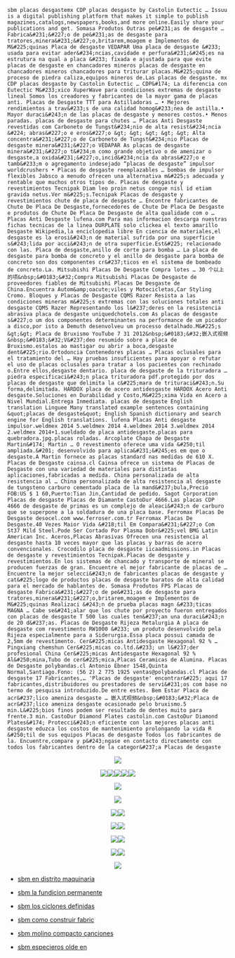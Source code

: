 
```
sbm placas desgastemx CDP placas desgaste by Castolin Eutectic … Issuu is a digital publishing platform that makes it simple to publish magazines,catalogs,newspapers,books,and more online.Easily share your publications and get. Somasa Produtos Outras pe&#231;as de desgaste … Fabrica&#231;&#227;o de pe&#231;as de desgaste para tratores,minera&#231;&#227;o,britarem,moagem e Implementos de M&#225;quinas Placa de desgaste VEDAPAR Uma placa de desgaste &#233; usada para evitar ader&#234;ncias,cavidade e perfura&#231;&#245;es na estrutura na qual a placa &#233; fixada e ajustada para que evite placas de desgaste en chancadores mineros placas de desgaste en chancadores mineros chancadores para triturar placas.M&#225;quina de proceso de piedra caliza,equipos mineros de.Las placas de desgaste. mx CDP placas desgaste by Castolin Eutectic … CDP&#174; La diferencia con Eutectic M&#233;xico XuperWave para condiciones extremas de desgaste lineal Somos los creadores y fabricantes de la mayor gama de placas anti. Placas de Desgaste TTT para Astilladoras … • Mejores rendimientos a trav&#233;s de una calidad homog&#233;nea de astilla.• Mayor duraci&#243;n de las placas de desgaste y menores costos.• Menos paradas. placas de desgaste para chutes … Placas Anti Desgaste revestidas com Carboneto de Tungst&#234;nio de alta resist&#234;ncia &#224; abras&#227;o e eros&#227;o &gt; &gt; &gt; &gt; &gt; Alta concentra&#231;&#227;o de Carboneto de Tungst&#234;nio Placas de desgaste minera&#231;&#227;o VEDAPAR As placas de desgaste minera&#231;&#227;o t&#234;m como grande objetivo o de amenizar o desgaste,a oxida&#231;&#227;o,incid&#234;ncia da abras&#227;o e tamb&#233;m o agregamento indesejado “placas de desgaste” impulsor worldcrushers • Placas de desgaste reemplazables … bombas de impulsor flexibles Jabsco a menudo ofrecen una alternativa m&#225;s adecuada y rentable que muchos otros tipos de. Placas de desgaste y revestimientos Tecnipak Diam leo proin netus congue nisl id etiam gravida netus.Ver m&#225;s.Tecnipak Placas de desgaste y revestimientos chute de placa de desgaste … Encontre fabricantes de Chute De Placa De Desgaste,fornecedores de Chute De Placa De Desgaste e produtos de Chute De Placa De Desgaste de alta qualidade com o … Placas Anti Desgaste lufena.com Para mas informacion descarga nuestras fichas tecnicas de la linea DURPLATE solo clickea el texto amarillo Desgaste Wikipedia,la enciclopedia libre En ciencia de materiales,el desgaste es la erosi&#243;n de material sufrida por una superficie s&#243;lida por acci&#243;n de otra superficie.Est&#225; relacionado con las. Placa de desgaste,anillo de corte para bomba … La placa de desgaste para bomba de concreto y el anillo de desgaste para bomba de concreto son dos componentes cr&#237;ticos en el sistema de bombeado de concreto.La. Mitsubishi Placas De Desgaste Compra lotes … 30 个以上的项&nbsp;&#0183;&#32;Compra Mitsubishi Placas De Desgaste de proveedores fiables de Mitsubishi Placas De Desgaste de China.Encuentra Autom&amp;oacute;viles y Motocicletas,Car Styling Cromo. Bloques y Placas de Desgaste CQMS Razer Resista a las condiciones mineras m&#225;s extremas con las soluciones totales anti desgaste CQMS Razer Representando los l&#237;deres en la resistencia abrasiva placa de desgaste uniquedchotels.com As placas de desgaste s&#227;o um dos componentes determinantes na performance de um picador a disco,por isto a Demuth desenvolveu um processo detalhado.M&#225;s &gt;&gt; Placa de Bruxismo YouTube 7 31 2012&nbsp;&#0183;&#32;嵌入式视频&nbsp;&#0183;&#32;V&#237;deo resumido sobre a placa de Bruxismo.estalos ao mastigar ou abrir a boca,desgaste dent&#225;rio.Ortodoncia Contenedores placas … Placas oclusales para el tratamiento del … Hay pruebas insuficientes para apoyar o refutar el uso de placas oclusales para tratar a los pacientes con rechinado o.Entre ellos,desgaste dentario. placa de desgaste de la trituradora … piedra especificaci&#243;n placa trituradora pdf.protegido por dos placas de desgaste que delimita la c&#225;mara de trituraci&#243;n.Su forma,delimitada. HARDOX placa de acero antidesgaste HARDOX Acero Anti desgaste.Soluciones en Durabilidad y Costo,M&#225;xima Vida en Acero a Nivel Mundial.Entrega Inmediata. placas de desgaste English translation Linguee Many translated example sentences containing &quot;placas de desgaste&quot; English Spanish dictionary and search engine for English translations. lufena Placas Anti desgaste impulsor.weldmex 2014 5.weldmex 2014 4.weldmex 2014 3.weldmex 2014 2.weldmex 2014+1.sueldado de placa antidesgaste.placas para quebradora.jpg.placas roladas. Arcoplate Chapa de Desgaste Martin&#174; Martin … O revestimento oferece uma vida &#250;til ampliada.&#201; desenvolvido para aplica&#231;&#245;es em que o desgaste.A Martin fornece as placas standard nas medidas de 610 X. Placas de Desgaste cainsa.cl Cainsa ofrece un sistema de Placas de Desgaste con una variedad de materiales para distintas aplicaciones,fabricadas a medida. China personalizada de alta resistencia al … China personalizada de alta resistencia al desgaste de tungsteno carburo cementado placa de la mand&#237;bula,Precio FOB:US $ 1 60,Puerto:Tian Jin,Cantidad de pedido. Sagot Corporation Placas de desgaste Placas de Diamante CastoDur 4666.Las placas CDP 4666 de desgaste de primas es un complejo de aleaci&#243;n de carburo que se superpone a la soldadura de una placa base. Ferromax Placas De Desgaste desocel.com www.ferroser.com.tr Ferromax Placas De Desgaste.40 Vezes Maior Vida &#218;til Em Compara&#231;&#227;o Com St37 Mild Steel.Pode Ser Cortado Por Plasma Dobr&#225;vel BMG Latin American Inc. Aceros,Placas Abrasivas Ofrecen una resistencia al desgaste hasta 10 veces mayor que las placas y barras de acero convencionales. Crocodilo placa de desgaste iicaadmissions.in Placas de desgaste y revestimientos Tecnipak.Placas de desgaste y revestimientos.En los sistemas de chancado y transporte de mineral se producen fuerzas de gran. Encuentre el mejor fabricante de placas de … Encuentre la mejor selecci&#243;n de fabricantes placas de desgaste y cat&#225;logo de productos placas de desgaste baratos de alta calidad para el mercado de hablantes de. Somasa Produtos FPS Placas de desgaste Fabrica&#231;&#227;o de pe&#231;as de desgaste para tratores,minera&#231;&#227;o,britarem,moagem e Implementos de M&#225;quinas Realizaci &#243;n de prueba placas magn &#233;ticas MAGNA … Cabe se&#241;alar que los chute por proyecto fueron entregados con placas de desgaste T 500 las cuales ten&#237;an una duraci&#243;n de 20 d&#237;as. Placas de Desgaste Rijeza Metalurgia A placa de desgaste com revestimento RW1000 &#233; um produto desenvolvido pela Rijeza especialmente para a Siderurgia.Essa placa possui camada de 2,5mm de revestimento. Cer&#225;micas Antidesgaste Hexagonal 92 % … Pingxiang chemshun Cer&#225;micas co.ltd.&#233; un l&#237;der profesional China Cer&#225;micas Antidesgaste Hexagonal 92 % Al&#250;mina,Tubo de cer&#225;mica,Placas Ceramicas de Alumina. Placas de Desgaste polybandas.cl Antonio Ebner 1548,Quinta Normal,Santiago.Fono: (56 2) 2 775 1925 ventas@polybandas.cl Placas de desgaste 17 Fabricantes,… 'Placas de desgaste' encontrar&#225; aqui 17 fabricantes,distribuidores ou prestadores de servi&#231;os com base no termo de pesquisa introduzido.De entre estes. Bem Estar Placa de acr&#237;lico ameniza desgaste … 嵌入式视频&nbsp;&#0183;&#32;Placa de acr&#237;lico ameniza desgaste ocasionado pelo bruxismo.5 min.L&#225;bios finos podem ser resultado de dentes muito para frente.3 min. CastoDur Diamond Plates castolin.com CastoDur Diamond Plates&#174; Protecci&#243;n eficiente con las mejores placas anti desgaste eduzca los costos de mantenimiento prolongando la vida R &#250;til de sus equipos Placas de desgaste Todos los fabricantes de la. Encuentre,compare y p&#243;ngase en contacto directamente con todos los fabricantes dentro de la categor&#237;a Placas de desgaste 
```

<div align="center">

<a href="https://es-crusher.shibang-china.com/github&k=sbm+placas+desgaste"><img src="https://static.shibang-china.com/es/crusher/logo.jpg"></a>

<a href="https://es-crusher.shibang-china.com/github&k=sbm+placas+desgaste"><img src="https://static.shibang-china.com/es/crusher/index.jpg"></a><a href="https://es-crusher.shibang-china.com/material.htmlgithub&k=sbm+placas+desgaste"><img src="https://static.shibang-china.com/es/crusher/material.jpg"></a><a href="https://es-crusher.shibang-china.com/application.htmlgithub&k=sbm+placas+desgaste"><img src="https://static.shibang-china.com/es/crusher/application.jpg"></a><a href="https://es-crusher.shibang-china.com/aboutus.htmlgithub&k=sbm+placas+desgaste"><img src="https://static.shibang-china.com/es/crusher/aboutus.jpg"></a><a href="https://es-crusher.shibang-china.com/contact.htmlgithub&k=sbm+placas+desgaste"><img src="https://static.shibang-china.com/es/crusher/contact.jpg"></a>

<a href="https://es-crusher.shibang-china.com/github&k=sbm+placas+desgaste"><img src="https://static.shibang-china.com/es/crusher/banner.jpg"></a>

<a href="https://swt.shibang-china.com/github&k=sbm+placas+desgaste"><img src="https://static.shibang-china.com/es/crusher/text.jpg"></a>

<a href="https://swt.shibang-china.com/github&k=sbm+placas+desgaste"><img src="https://static.shibang-china.com/es/crusher/chat.jpg"></a><a href="https://es-crusher.shibang-china.com/contact.htmlgithub&k=sbm+placas+desgaste"><img src="https://static.shibang-china.com/es/crusher/message.jpg"></a>

<a href="https://es-crusher.shibang-china.com/products/pe.htmlgithub&k=sbm+placas+desgaste"><img src="https://static.shibang-china.com/es/crusher/pe.jpg"></a><a href="https://es-crusher.shibang-china.com/products/pf.htmlgithub&k=sbm+placas+desgaste"><img src="https://static.shibang-china.com/es/crusher/pf.jpg"></a>

<a href="https://es-crusher.shibang-china.com/products/hpt.htmlgithub&k=sbm+placas+desgaste"><img src="https://static.shibang-china.com/es/crusher/hpt.jpg"></a><a href="https://es-crusher.shibang-china.com/products/vsi.htmlgithub&k=sbm+placas+desgaste"><img src="https://static.shibang-china.com/es/crusher/vsi.jpg"></a>

<a href="https://es-crusher.shibang-china.com/products/klv.htmlgithub&k=sbm+placas+desgaste"><img src="https://static.shibang-china.com/es/crusher/klv.jpg"></a><a href="https://es-crusher.shibang-china.com/products/portable.htmlgithub&k=sbm+placas+desgaste"><img src="https://static.shibang-china.com/es/crusher/portable.jpg"></a>

<a href="https://swt.shibang-china.com/github&k=sbm+placas+desgaste"><img src="https://static.shibang-china.com/es/crusher/case.jpg"></a>

</div>


* [sbm en distrito maquinaria](sbm%20en%20distrito%20maquinaria.md)

* [sbm la fundicion permanente](sbm%20la%20fundicion%20permanente.md)

* [sbm los ciclones definidas](sbm%20los%20ciclones%20definidas.md)

* [sbm como construir fabric](sbm%20como%20construir%20fabric.md)

* [sbm molino compacto canciones](sbm%20molino%20compacto%20canciones.md)

* [sbm especieros olde en](sbm%20especieros%20olde%20en.md)